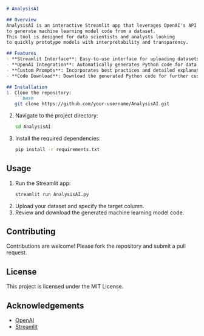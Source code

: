 ```markdown
# AnalysisAI

## Overview
AnalysisAI is an interactive Streamlit app that leverages OpenAI's API
to generate machine learning model code from a dataset.
This tool is designed for data scientists and analysts looking
to quickly prototype models with interpretability and transparency.

## Features
- **Streamlit Interface**: Easy-to-use interface for uploading datasets and specifying target columns.
- **OpenAI Integration**: Automatically generates Python code for data preparation, model training, and evaluation.
- **Custom Prompts**: Incorporates best practices and detailed explanations in the generated code.
- **Code Download**: Download the generated Python code for further customization and use.

## Installation
1. Clone the repository:
   ```bash
   git clone https://github.com/your-username/AnalysisAI.git
   ```
2. Navigate to the project directory:
   ```bash
   cd AnalysisAI
   ```
3. Install the required dependencies:
   ```bash
   pip install -r requirements.txt
   ```

## Usage
1. Run the Streamlit app:
   ```bash
   streamlit run AnalysisAI.py
   ```
2. Upload your dataset and specify the target column.
3. Review and download the generated machine learning model code.

## Contributing
Contributions are welcome! Please fork the repository and submit a pull request.

## License
This project is licensed under the MIT License.

## Acknowledgements
- [OpenAI](https://www.openai.com/)
- [Streamlit](https://www.streamlit.io/)
